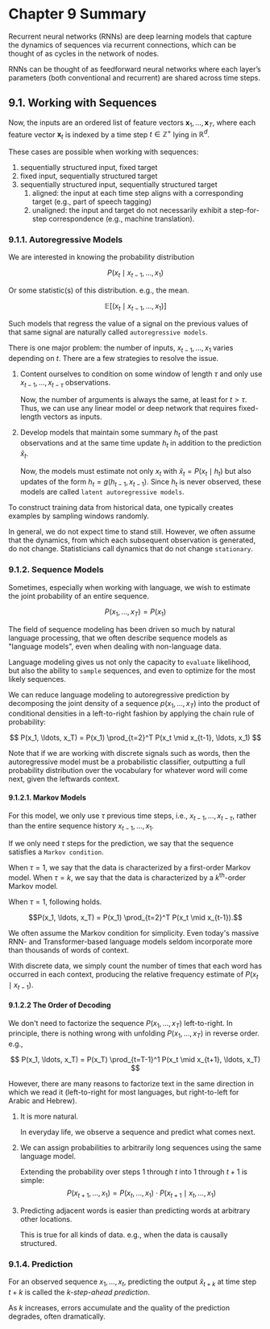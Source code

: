 # Chapter 9 Summary

Recurrent neural networks (RNNs) are deep learning models that capture the dynamics of sequences via recurrent connections, which can be thought of as cycles in the network of nodes.

RNNs can be thought of as feedforward neural networks where each layer’s parameters (both conventional and recurrent) are shared across time steps.

## 9.1. Working with Sequences

Now, the inputs are an ordered list of feature vectors $\mathbf{x}_1, \dots, \mathbf{x}_T$, where each feature vector $\mathbf{x}_t$ is indexed by a time step $t \in \mathbb{Z}^+$ lying in $\mathbb{R}^d$.

These cases are possible when working with sequences:

1. sequentially structured input, fixed target
1. fixed input, sequentially structured target
1. sequentially structured input, sequentially structured target
    1. aligned: the input at each time step aligns with a corresponding target (e.g., part of speech tagging)
    1. unaligned: the input and target do not necessarily exhibit a step-for-step correspondence (e.g., machine translation).

### 9.1.1. Autoregressive Models

We are interested in knowing the probability distribution

$$
    P(x_t \mid x_{t-1}, \ldots, x_1)
$$

Or some statistic(s) of this distribution. e.g., the mean.

$$
    \mathbb{E}[(x_t \mid x_{t-1}, \ldots, x_1)]
$$

Such models that regress the value of a signal on the previous values of that same signal are naturally called `autoregressive models`.

There is one major problem: the number of inputs, $x_{t-1}, \ldots, x_1$ varies depending on $t$. There are a few strategies to resolve the issue.

1. Content ourselves to condition on some window of length $\tau$ and only use $x_{t-1}, \ldots, x_{t-\tau}$ observations.

    Now, the number of arguments is always the same, at least for $t > \tau$. Thus, we can use any linear model or deep network that requires fixed-length vectors as inputs.

1. Develop models that maintain some summary $h_t$ of the past observations and at the same time update $h_t$ in addition to the prediction $\hat{x}_t$.

    Now, the models must estimate not only $x_t$ with $\hat{x}_t = P(x_t \mid h_{t})$ but also updates of the form $h_t = g(h_{t-1}, x_{t-1})$. Since $h_t$ is never observed, these models are called `latent autoregressive models`.

To construct training data from historical data, one typically creates examples by sampling windows randomly.

In general, we do not expect time to stand still. However, we often assume that the dynamics, from which each subsequent observation is generated, do not change. Statisticians call dynamics that do not change `stationary`.

### 9.1.2. Sequence Models

Sometimes, especially when working with language, we wish to estimate the joint probability of an entire sequence.

$$
    P(x_1, \ldots, x_T) = P(x_1)
$$

The field of sequence modeling has been driven so much by natural language processing, that we often describe sequence models as "language models",
even when dealing with non-language data.

Language modeling gives us not only the capacity to `evaluate` likelihood, but also the ability to `sample` sequences, and even to optimize for the most likely sequences.

We can reduce language modeling to autoregressive prediction by decomposing the joint density  of a sequence $p(x_1, \ldots, x_T)$ into the product of conditional densities in a left-to-right fashion by applying the chain rule of probability:

$$
    P(x_1, \ldots, x_T) = P(x_1) \prod_{t=2}^T P(x_t \mid x_{t-1}, \ldots, x_1)
$$

Note that if we are working with discrete signals such as words, then the autoregressive model must be a probabilistic classifier, outputting a full probability distribution over the vocabulary for whatever word will come next, given the leftwards context.

#### 9.1.2.1. Markov Models

For this model, we only use $\tau$ previous time steps, i.e., $x_{t-1}, \ldots, x_{t-\tau}$, rather than the entire sequence history $x_{t-1}, \ldots, x_1$.

If we only need $\tau$ steps for the prediction, we say that the sequence satisfies a `Markov condition`.

When $\tau = 1$, we say that the data is characterized by a first-order Markov model. When $\tau = k$, we say that the data is characterized
by a $k^{\textrm{th}}$-order Markov model.

When $\tau = 1$, following holds.

$$P(x_1, \ldots, x_T) = P(x_1) \prod_{t=2}^T P(x_t \mid x_{t-1}).$$

We often assume the Markov condition for simplicity. Even today's massive RNN- and Transformer-based language models seldom incorporate more than thousands of words of context.

With discrete data, we simply count the number of times
that each word has occurred in each context, producing
the relative frequency estimate of $P(x_t \mid x_{t-1})$.

#### 9.1.2.2 The Order of Decoding

We don't need to factorize the sequence $P(x_1, \ldots, x_T)$ left-to-right. In principle, there is nothing wrong with unfolding $P(x_1, \ldots, x_T)$ in reverse order. e.g.,

$$
    P(x_1, \ldots, x_T) = P(x_T) \prod_{t=T-1}^1 P(x_t \mid x_{t+1}, \ldots, x_T)
$$

However, there are many reasons to factorize text in the same direction in which we read it (left-to-right for most languages, but right-to-left for Arabic and Hebrew).

1. It is more natural.

   In everyday life, we observe a sequence and predict what comes next.

1. We can assign probabilities to arbitrarily long sequences using the same language model.

    Extending the probability over steps $1$ through $t$ into $1$ through $t+1$ is simple:
    $$
        P(x_{t+1}, \ldots, x_1) = P(x_{t}, \ldots, x_1) \cdot P(x_{t+1} \mid x_{t}, \ldots, x_1)
    $$

1. Predicting adjacent words is easier than predicting words at arbitrary other locations.

    This is true for all kinds of data. e.g., when the data is causally structured.

### 9.1.4. Prediction

For an observed sequence $x_1, \ldots, x_t$, predicting the output $\hat{x}_{t+k}$ at time step $t+k$ is called the $k$*-step-ahead prediction*.

As $k$ increases, errors accumulate and the quality of the prediction degrades, often dramatically.
